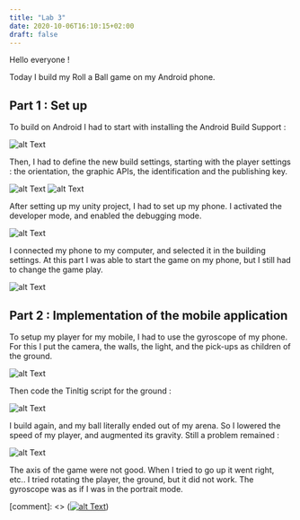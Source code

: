 ```yaml
---
title: "Lab 3"
date: 2020-10-06T16:10:15+02:00
draft: false
---
```



Hello everyone !

Today I build my Roll a Ball game on my Android phone.


## Part 1 : Set up

To build on Android I had to start with installing the Android Build Support :

![alt Text](https://github.com/Ceici92/HugoBlog3/blob/master/docs/images/Lab3/Capture.JPG?raw=true "SDK")

Then, I had to define the new build settings, starting with the player settings : the orientation, the graphic APIs, the identification and the publishing key.

![alt Text](https://user-images.githubusercontent.com/71452847/95097488-d4cc1780-072d-11eb-9aca-bdd4ee8e04fb.png "Player Settings")
![alt Text](https://user-images.githubusercontent.com/71452847/95097495-d695db00-072d-11eb-9109-cc71b5f005e1.png "Unity settings")

After setting up my unity project, I had to set up my phone. I activated the developer mode, and enabled the debugging mode. 

![alt Text](https://github.com/Ceici92/HugoBlog3/blob/master/docs/images/Lab3/120959576_3379234365523327_2511240152500799826_n.jpg?raw=true "Phone settings")

I connected my phone to my computer, and selected it in the building settings.
At this part I was able to start the game on my phone, but I still had to change the game play. 

![alt Text](https://github.com/Ceici92/HugoBlog3/blob/master/docs/images/Lab3/121064455_633550003949458_2545566836504823763_n.jpg?raw=true "Phone screen")


## Part 2 : Implementation of the mobile application

To setup my player for my mobile, I had to use the gyroscope of my phone. 
For this I put the camera, the walls, the light, and the pick-ups as children of the ground.

![alt Text](https://user-images.githubusercontent.com/71452847/95097521-db5a8f00-072d-11eb-9514-3abf26c6085a.png "Parent")
 
Then code the Tinltig script for the ground :

![alt Text](https://user-images.githubusercontent.com/71452847/95097530-ddbce900-072d-11eb-83da-d344b60db66e.png "Script")

I build again, and my ball literally ended out of my arena. So I lowered the speed of my player, and augmented its gravity. Still a problem remained :

![alt Text](https://github.com/Ceici92/HugoBlog3/blob/master/docs/images/Lab3/Lab3.gif?raw=true "Gif")

The axis of the game were not good. When I tried to go up it went right, etc..
I tried rotating the player, the ground, but it did not work. The gyroscope was as if I was in the portrait mode.

[comment]: <> ([![alt Text](https://user-images.githubusercontent.com/71452847/95677903-3a565300-0bc9-11eb-86c1-480a1fae631c.JPG "Screen phone still bug")](https://github.com/Ceici92/HugoBlog3/blob/master/docs/images/video-1602087118.mp4?raw=true))
